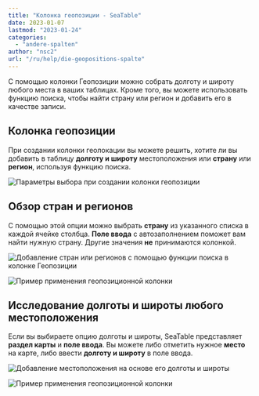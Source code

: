```yaml
---
title: "Колонка геопозиции - SeaTable"
date: 2023-01-07
lastmod: "2023-01-24"
categories: 
  - "andere-spalten"
author: "nsc2"
url: "/ru/help/die-geopositions-spalte"
---
```


С помощью колонки Геопозиции можно собрать долготу и широту любого места в ваших таблицах. Кроме того, вы можете использовать функцию поиска, чтобы найти страну или регион и добавить его в качестве записи.

## Колонка геопозиции

При создании колонки геолокации вы можете решить, хотите ли вы добавить в таблицу **долготу и широту** местоположения или **страну** или **регион**, используя функцию поиска.

![Параметры выбора при создании колонки геопозиции](https://seatable.io/wp-content/uploads/2023/01/Optionen-beim-Erstellen-einer-Geopositionsspalte.png)

## Обзор стран и регионов

С помощью этой опции можно выбрать **страну** из указанного списка в каждой ячейке столбца. **Поле ввода** с автозаполнением поможет вам найти нужную страну. Другие значения **не** принимаются колонкой.

![Добавление стран или регионов с помощью функции поиска в колонке Геопозиции](https://seatable.io/wp-content/uploads/2023/01/Erhebung-von-Laendern.png)

![Пример применения геопозиционной колонки](https://seatable.io/wp-content/uploads/2023/01/Beispiel-Geopositions-Spalte-1.png)

## Исследование долготы и широты любого местоположения

Если вы выбираете опцию долготы и широты, SeaTable представляет **раздел карты** и **поле ввода**. Вы можете либо отметить нужное **место** на карте, либо ввести **долготу и широту** в поле ввода.

![Добавление местоположения на основе его долготы и широты ](https://seatable.io/wp-content/uploads/2023/01/Erhebung-von-Laengen-und-Breitengraden.png)

![Пример применения геопозиционной колонки](https://seatable.io/wp-content/uploads/2023/01/Beispiel-2-Geopositionsspalte.png)
